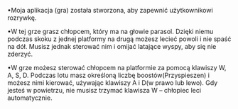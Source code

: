•Moja aplikacja (gra) została stworzona, aby zapewnić użytkownikowi rozrywkę.

•W tej grze grasz chłopcem, który ma na głowie parasol. Dzięki niemu podczas skoku z jednej platformy na drugą możesz lecieć powoli i nie spaść na dół. Musisz jednak sterować nim i omijać latające wyspy, aby się nie zderzyć.

•W grze możesz sterować chłopcem na platformie za pomocą klawiszy W, A, S, D. Podczas lotu masz określoną liczbę boostów(Przyspieszen) i możesz nimi kierować, używając klawiszy A i D(w prawo lub lewo). Gdy jesteś w powietrzu, nie musisz trzymać klawisza W – chłopiec leci automatycznie.
